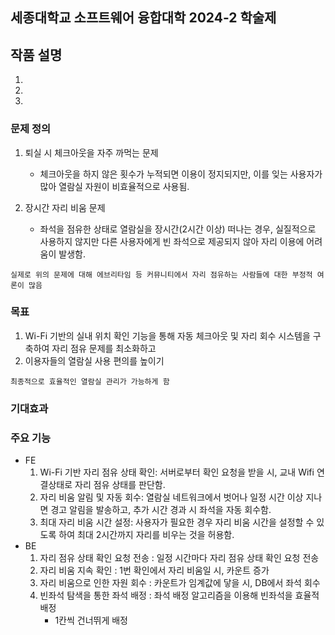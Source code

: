 ## 세종대학교 소프트웨어 융합대학 2024-2 학술제

## 작품 설명
1. 
2. 
3. 
### 문제 정의
1. 퇴실 시 체크아웃을 자주 까먹는 문제
    - 체크아웃을 하지 않은 횟수가 누적되면 이용이 정지되지만, 이를 잊는 사용자가 많아 열람실 자원이 비효율적으로 사용됨.

2. 장시간 자리 비움 문제
    - 좌석을 점유한 상태로 열람실을 장시간(2시간 이상) 떠나는 경우, 실질적으로 사용하지 않지만 다른 사용자에게 빈 좌석으로 제공되지 않아 자리 이용에 어려움이 발생함.

```실제로 위의 문제에 대해 에브리타임 등 커뮤니티에서 자리 점유하는 사람들에 대한 부정적 여론이 많음```

### 목표
1. Wi-Fi 기반의 실내 위치 확인 기능을 통해 자동 체크아웃 및 자리 회수 시스템을 구축하여 자리 점유 문제를 최소화하고
2. 이용자들의 열람실 사용 편의를 높이기

```최종적으로 효율적인 열람실 관리가 가능하게 함```

### 기대효과



### 주요 기능
- FE
    1. Wi-Fi 기반 자리 점유 상태 확인: 서버로부터 확인 요청을 받을 시, 교내 Wifi 연결상태로 자리 점유 상태를 판단함.
	2. 자리 비움 알림 및 자동 회수: 열람실 네트워크에서 벗어나 일정 시간 이상 지나면 경고 알림을 발송하고, 추가 시간 경과 시 좌석을 자동 회수함.
	3. 최대 자리 비움 시간 설정: 사용자가 필요한 경우 자리 비움 시간을 설정할 수 있도록 하여 최대 2시간까지 자리를 비우는 것을 허용함.
- BE
    1. 자리 점유 상태 확인 요청 전송 : 일정 시간마다 자리 점유 상태 확인 요청 전송 
    2. 자리 비움 지속 확인 : 1번 확인에서 자리 비움일 시, 카운트 증가 
    3. 자리 비움으로 인한 자원 회수 : 카운트가 임계값에 닿을 시, DB에서 좌석 회수
    4. 빈좌석 탐색을 통한 좌석 배정 : 좌석 배정 알고리즘을 이용해 빈좌석을 효율적 배정 
        - 1칸씩 건너뛰게 배정
